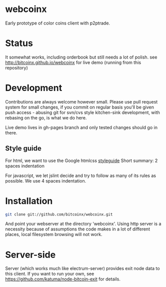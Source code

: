# webcoinx

Early prototype of color coins client with p2ptrade.

# Status

It somewhat works, including orderbook but still needs a lot of polish.
see http://bitcoinx.github.io/webcoinx for live demo (running from this repository)

# Development

Contributions are always welcome however small. Please use pull request system for small changes, if you
commit on regular basis you'll be given push access - abusing git for svn/cvs style kitchen-sink
development, with rebasing on the go, is what we do here.


Live demo lives in gh-pages branch and only tested changes should go in there.

## Style guide
For html, we want to use the Google htmlcss [styleguide](http://google-styleguide.googlecode.com/svn/trunk/htmlcssguide.xml)
Short summary: 2 spaces indentation

For javascript, we let jslint decide and try to follow as many of its rules as possible. 
We use 4 spaces indentation.

# Installation


``` sh
git clone git://github.com/bitcoinx/webcoinx.git
```

And point your webserver at the directory 'webcoinx'. Using http server is a necessity because
of assumptions the code makes in a lot of different places, local filesystem browsing will not work.

# Server-side

Server (which works much like electrum-server) provides exit node data to this client. If you want
to run your own, see https://github.com/katuma/node-bitcoin-exit for details.
